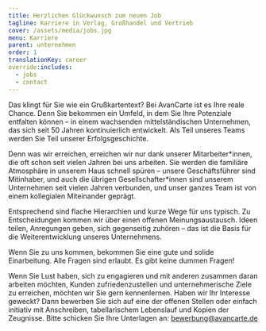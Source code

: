 ```yaml
---
title: Herzlichen Glückwunsch zum neuen Job
tagline: Karriere in Verlag, Großhandel und Vertrieb
cover: /assets/media/jobs.jpg
menu: Karriere
parent: unternehmen
order: 1
translationKey: career
override:includes:
  - jobs
  - contact
---
```

Das klingt für Sie wie ein Grußkartentext? Bei AvanCarte ist es Ihre reale Chance. Denn Sie bekommen ein Umfeld, in dem Sie Ihre Potenziale entfalten können – in einem wachsenden mittelständischen Unternehmen, das sich seit 50 Jahren kontinuierlich entwickelt. Als Teil unseres Teams werden Sie Teil unserer Erfolgsgeschichte. 

Denn was wir erreichen, erreichen wir nur dank unserer Mitarbeiter\*innen, die oft schon seit vielen Jahren bei uns arbeiten. Sie werden die familiäre Atmosphäre in unserem Haus schnell spüren – unsere Geschäftsführer sind Mitinhaber, und auch die übrigen Gesellschafter\*innen sind unserem Unternehmen seit vielen Jahren verbunden, und unser ganzes Team ist von einem kollegialen Miteinander geprägt.

Entsprechend sind flache Hierarchien und kurze Wege für uns typisch. Zu Entscheidungen kommen wir über einen offenen Meinungsaustausch. Ideen teilen, Anregungen geben, sich gegenseitig zuhören – das ist die Basis für die Weiterentwicklung unseres Unternehmens.

Wenn Sie zu uns kommen, bekommen Sie eine gute und solide Einarbeitung. Alle Fragen sind erlaubt. Es gibt keine dummen Fragen!

Wenn Sie Lust haben, sich zu engagieren und mit anderen zusammen daran arbeiten möchten, Kunden zufriedenzustellen und unternehmerische Ziele zu erreichen, möchten wir Sie gern kennenlernen.
Haben wir Ihr Interesse geweckt? Dann bewerben Sie sich auf eine der offenen Stellen oder einfach initiativ mit Anschreiben, tabellarischem Lebenslauf und Kopien der Zeugnisse. Bitte schicken Sie Ihre Unterlagen an: [bewerbung@avancarte.de ](mailto:bewerbung@avancarte.de)

